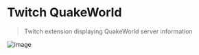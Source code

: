 # Twitch QuakeWorld
> Twitch extension displaying QuakeWorld server information

![image](https://github.com/vikpe/twitch-quakeworld/assets/1616817/73315870-ccf7-443e-be4a-701ebd9c3cf1)
